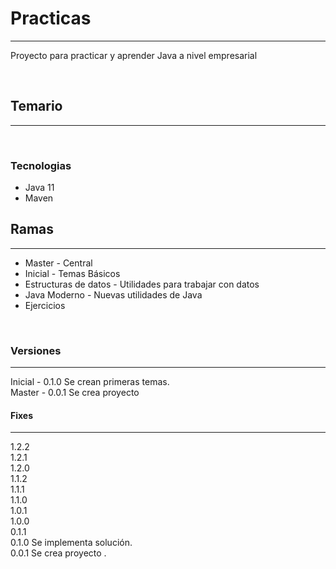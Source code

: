 # Practicas

---

Proyecto para practicar y aprender Java a nivel empresarial <br>

<br>



## Temario

---


<br>

### Tecnologias

- Java 11
- Maven



## Ramas

---
- Master - Central  
- Inicial - Temas Básicos
- Estructuras de datos - Utilidades para trabajar con datos
- Java Moderno - Nuevas utilidades de Java
- Ejercicios


<br>

### Versiones

---

Inicial - 0.1.0 Se crean primeras temas.  
Master - 0.0.1 Se crea proyecto <br>

#### Fixes

---
1.2.2  <br>
1.2.1  <br>
1.2.0 <br>
1.1.2  <br>
1.1.1  <br>
1.1.0 <br>
1.0.1  <br>
1.0.0  <br>
0.1.1  <br>
0.1.0 Se implementa solución.  
0.0.1 Se crea proyecto .
